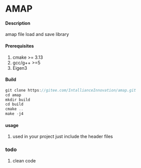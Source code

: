 # AMAP

#### Description
amap file load and save library

#### Prerequisites
1. cmake >= 3.13
2. gcc/g++ >=5
3. Eigen3

#### Build
```c++
git clone https://gitee.com/IntallianceInnovation/amap.git
cd amap
mkdir build 
cd build
cmake ..
make -j4
```

#### usage
1. used in your project
just include the header files

### todo 
1. clean code 




